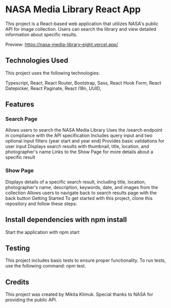 # NASA Media Library React App

This project is a React-based web application that utilizes NASA's public API for image collection. Users can search the library and view detailed information about specific results.

Preview: https://nasa-media-library-eight.vercel.app/

## Technologies Used

This project uses the following technologies:

Typescript,
React,
React Router,
Bootstrap,
Sass,
React Hook Form,
React Datepicker,
React Paginate,
React i18n,
UUID,

## Features

### Search Page

Allows users to search the NASA Media Library
Uses the /search endpoint in compliance with the API specification
Includes query input and two optional input filters (year start and year end)
Provides basic validations for user input
Displays search results with thumbnail, title, location, and photographer's name
Links to the Show Page for more details about a specific result

### Show Page

Displays details of a specific search result, including title, location, photographer's name, description, keywords, date, and images from the collection
Allows users to navigate back to search results page with the back button
Getting Started
To get started with this project, clone this repository and follow these steps:

## Install dependencies with npm install

Start the application with npm start

## Testing

This project includes basic tests to ensure proper functionality. To run tests, use the following command: npm test.

## Credits

This project was created by Mikita Klimuk. Special thanks to NASA for providing the public API.

